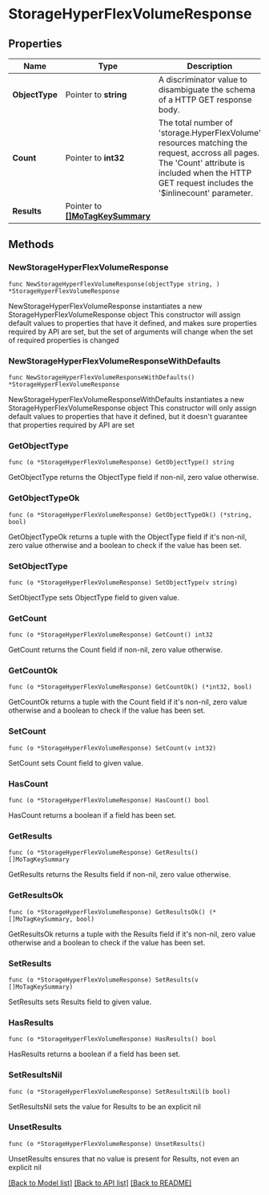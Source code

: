 # StorageHyperFlexVolumeResponse

## Properties

Name | Type | Description | Notes
------------ | ------------- | ------------- | -------------
**ObjectType** | Pointer to **string** | A discriminator value to disambiguate the schema of a HTTP GET response body. | 
**Count** | Pointer to **int32** | The total number of &#39;storage.HyperFlexVolume&#39; resources matching the request, accross all pages. The &#39;Count&#39; attribute is included when the HTTP GET request includes the &#39;$inlinecount&#39; parameter. | [optional] 
**Results** | Pointer to [**[]MoTagKeySummary**](MoTagKeySummary.md) |  | [optional] 

## Methods

### NewStorageHyperFlexVolumeResponse

`func NewStorageHyperFlexVolumeResponse(objectType string, ) *StorageHyperFlexVolumeResponse`

NewStorageHyperFlexVolumeResponse instantiates a new StorageHyperFlexVolumeResponse object
This constructor will assign default values to properties that have it defined,
and makes sure properties required by API are set, but the set of arguments
will change when the set of required properties is changed

### NewStorageHyperFlexVolumeResponseWithDefaults

`func NewStorageHyperFlexVolumeResponseWithDefaults() *StorageHyperFlexVolumeResponse`

NewStorageHyperFlexVolumeResponseWithDefaults instantiates a new StorageHyperFlexVolumeResponse object
This constructor will only assign default values to properties that have it defined,
but it doesn't guarantee that properties required by API are set

### GetObjectType

`func (o *StorageHyperFlexVolumeResponse) GetObjectType() string`

GetObjectType returns the ObjectType field if non-nil, zero value otherwise.

### GetObjectTypeOk

`func (o *StorageHyperFlexVolumeResponse) GetObjectTypeOk() (*string, bool)`

GetObjectTypeOk returns a tuple with the ObjectType field if it's non-nil, zero value otherwise
and a boolean to check if the value has been set.

### SetObjectType

`func (o *StorageHyperFlexVolumeResponse) SetObjectType(v string)`

SetObjectType sets ObjectType field to given value.


### GetCount

`func (o *StorageHyperFlexVolumeResponse) GetCount() int32`

GetCount returns the Count field if non-nil, zero value otherwise.

### GetCountOk

`func (o *StorageHyperFlexVolumeResponse) GetCountOk() (*int32, bool)`

GetCountOk returns a tuple with the Count field if it's non-nil, zero value otherwise
and a boolean to check if the value has been set.

### SetCount

`func (o *StorageHyperFlexVolumeResponse) SetCount(v int32)`

SetCount sets Count field to given value.

### HasCount

`func (o *StorageHyperFlexVolumeResponse) HasCount() bool`

HasCount returns a boolean if a field has been set.

### GetResults

`func (o *StorageHyperFlexVolumeResponse) GetResults() []MoTagKeySummary`

GetResults returns the Results field if non-nil, zero value otherwise.

### GetResultsOk

`func (o *StorageHyperFlexVolumeResponse) GetResultsOk() (*[]MoTagKeySummary, bool)`

GetResultsOk returns a tuple with the Results field if it's non-nil, zero value otherwise
and a boolean to check if the value has been set.

### SetResults

`func (o *StorageHyperFlexVolumeResponse) SetResults(v []MoTagKeySummary)`

SetResults sets Results field to given value.

### HasResults

`func (o *StorageHyperFlexVolumeResponse) HasResults() bool`

HasResults returns a boolean if a field has been set.

### SetResultsNil

`func (o *StorageHyperFlexVolumeResponse) SetResultsNil(b bool)`

 SetResultsNil sets the value for Results to be an explicit nil

### UnsetResults
`func (o *StorageHyperFlexVolumeResponse) UnsetResults()`

UnsetResults ensures that no value is present for Results, not even an explicit nil

[[Back to Model list]](../README.md#documentation-for-models) [[Back to API list]](../README.md#documentation-for-api-endpoints) [[Back to README]](../README.md)


